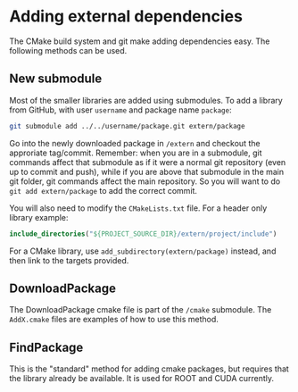 # Adding external dependencies

The CMake build system and git make adding dependencies easy. The following methods can be used.

## New submodule

Most of the smaller libraries are added using submodules. To add a library from GitHub, with user `username` and package name `package`:
```bash
git submodule add ../../username/package.git extern/package
```

Go into the newly downloaded package in `/extern` and checkout the approriate tag/commit. Remember: when you are in a submodule, git commands affect that submodule as if it were a normal git repository (even up to commit and push), while if you are above that submodule in the main git folder, git commands affect the main repository. So you will want to do `git add extern/package` to add the correct commit.

You will also need to modify the `CMakeLists.txt` file. For a header only library example:
```cmake
include_directories("${PROJECT_SOURCE_DIR}/extern/project/include")
```

For a CMake library, use `add_subdirectory(extern/package)` instead, and then link to the targets provided.

## DownloadPackage

The DownloadPackage cmake file is part of the `/cmake` submodule. The `AddX.cmake` files are examples of how to use this method.

## FindPackage

This is the "standard" method for adding cmake packages, but requires that the library already be available. It is used for ROOT and CUDA currently.
